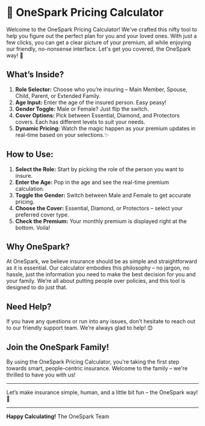 # 🚀 OneSpark Pricing Calculator

Welcome to the OneSpark Pricing Calculator! We've crafted this nifty tool to help you figure out the perfect plan for you and your loved ones. With just a few clicks, you can get a clear picture of your premium, all while enjoying our friendly, no-nonsense interface. Let's get you covered, the OneSpark way! 🎉

## What’s Inside?
1. **Role Selector:** Choose who you’re insuring – Main Member, Spouse, Child, Parent, or Extended Family.
2. **Age Input:** Enter the age of the insured person. Easy peasy!
3. **Gender Toggle:** Male or Female? Just flip the switch.
4. **Cover Options:** Pick between Essential, Diamond, and Protectors covers. Each has different levels to suit your needs.
5. **Dynamic Pricing:** Watch the magic happen as your premium updates in real-time based on your selections.✨

## How to Use:
1. **Select the Role:** Start by picking the role of the person you want to insure.
2. **Enter the Age:** Pop in the age and see the real-time premium calculation.
3. **Toggle the Gender:** Switch between Male and Female to get accurate pricing.
4. **Choose the Cover:** Essential, Diamond, or Protectors – select your preferred cover type.
5. **Check the Premium:** Your monthly premium is displayed right at the bottom. Voila!

## Why OneSpark?
At OneSpark, we believe insurance should be as simple and straightforward as it is essential. Our calculator embodies this philosophy – no jargon, no hassle, just the information you need to make the best decision for you and your family. We’re all about putting people over policies, and this tool is designed to do just that.

## Need Help?
If you have any questions or run into any issues, don’t hesitate to reach out to our friendly support team. We’re always glad to help! 😊

## Join the OneSpark Family!
By using the OneSpark Pricing Calculator, you're taking the first step towards smart, people-centric insurance. Welcome to the family – we're thrilled to have you with us!

---

Let’s make insurance simple, human, and a little bit fun – the OneSpark way! 🌟

---

**Happy Calculating!**
The OneSpark Team
